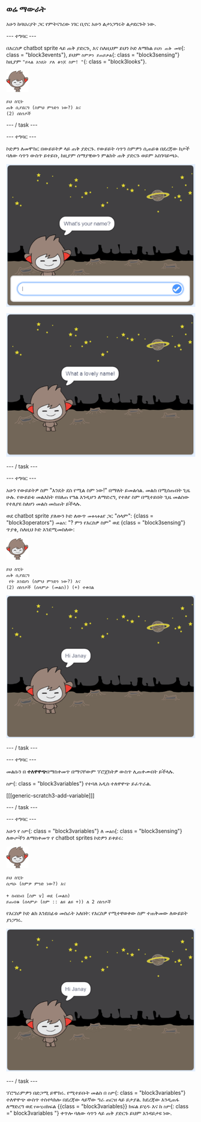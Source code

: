 ## ወሬ ማውራት

አሁን ከባህሪያት ጋር የምትናገረው ነገር ቢኖር አሁን ልታነጋግሩት ልታደርጉት ነው.

\--- ተግባር \---

በእርስዎ chatbot sprite ላይ ጠቅ ያድርጉ, እና ስለዚህም ይህን ኮድ ለማከል `ይህን ጠቅ መቼ`{: class = "block3events"}, ይህም `ስምዎን ይጠይቃል`{: class = "block3sensing"} ከዚያም `"ይላል እንዴት ያለ ቆንጆ ስም! "`{: class = "block3looks"}.

![nano sprite](images/nano-sprite.png)

```blocks3
ይህ ስፒት
ጠቅ ሲያደርግ (ስምህ ምንድን ነው?) እና
(2) ሰከንዶች
```

\--- / task \---

\--- ተግባር \---

ኮድዎን ለመሞከር በውይይትዎ ላይ ጠቅ ያድርጉ. የውይይት ሳጥን ስምዎን ሲጠይቁ በደረጃው ከታች ባለው ሳጥን ውስጥ ይተይቡ, ከዚያም ሰማያዊውን ምልክት ጠቅ ያድርጉ ወይም <kbd>አስገባ</kbd>ይጫኑ.

![የ ChatBot ምላሽ በመሞከር ላይ](images/chatbot-ask-test1.png)

![የ ChatBot ምላሽ በመሞከር ላይ](images/chatbot-ask-test2.png)

\--- / task \---

\--- ተግባር \---

አሁን የውይይትዎ ስም "እንዴት ደስ የሚል ስም ነው!" በማለት ይመልሳል. መልስ በሚሰጡበት ጊዜ ሁሉ. የውይይቱ መልእክት የበለጠ የግል እንዲሆን ለማድረግ, የተለየ ስም በሚተይበት ጊዜ መልስው የተለያዩ ስለሆነ መልስ መስጠት ይችላሉ.

ወደ chatbot sprite ያለውን ኮድ ለውጥ `መቀላቀል`የ ጋር "ሰላም": {class = "block3operators"} `መልስ`: "? ምን የእርስዎ ስም" ወደ {class = "block3sensing"} ጥያቄ, ስለዚህ ኮድ እንደሚመስለው:

![nano sprite](images/nano-sprite.png)

```blocks3
ይህ ስፒት
ጠቅ ሲያደርግ 
 የት እንደሆነ (ስምህ ምንድን ነው?) እና
(2) ሰከንዶች (ሰላምታ (መልስ)) (+) ተቀበል
```

![ለግል የተበጀ ምላሽ ይሞክሩ](images/chatbot-answer-test.png)

\--- / task \---

\--- ተግባር \---

መልሱን በ **ተለዋዋጭ**በማስቀመጥ በማናቸውም ፕሮጀክትዎ ውስጥ ሊጠቀሙበት ይችላሉ.

`ስም`{: class = "block3variables"} የተባለ አዲስ ተለዋዋጭ ይፈጥራል.

[[[generic-scratch3-add-variable]]]

\--- / task \---

\--- ተግባር \---

አሁን የ `ስም`{: class = "block3variables"} ለ `መልስ`{: class = "block3sensing"} ለውጦችን ለማስቀመጥ የ chatbot sprites ኮድዎን ይቀይሩ:

![nano sprite](images/nano-sprite.png)

```blocks3
ይህ ስፒት
ሲጫኑ (ስምዎ ምንድ ነው?) እና

+ ስብስብ [ስም v] ወደ (መልስ)
ይጠብቁ (ሰላምታ (ስም :: ልዩ ልዩ +)) ለ 2 ሰከንዶች
```

የእርስዎ ኮድ ልክ እንደበፊቱ መስራት አለበት: የእርስዎ የሚተዋወቀው ስም ተጠቅመው ለውይይት ያነጋግሩ.

![ለግል የተበጀ ምላሽ ይሞክሩ](images/chatbot-answer-test.png)

\--- / task \---

ፕሮግራምዎን በድጋሚ ይሞክሩ. የሚተይቡት መልስ በ `ስም`{: class = "block3variables"} ተለዋዋጭ ውስጥ ተስተካክሎ በደረጃው ላይኛው ግራ ጠርዝ ላይ ይታያል. ከደረጃው እንዲጠፋ ለማድረግ ወደ `የውሂብ`ክፍል {{class = "block3variables}} ክፍል ይሂዱ እና ከ `ስም`{: class =" block3variables "} ቀጥሎ ባለው ሳጥን ላይ ጠቅ ያድርጉ ይህም እንዳይታዩ ነው.